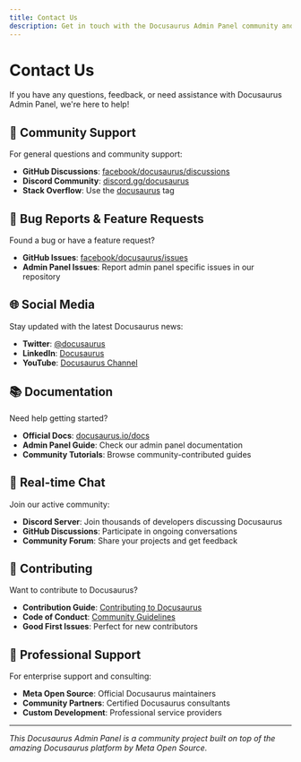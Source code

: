 ```yaml
---
title: Contact Us
description: Get in touch with the Docusaurus Admin Panel community and maintainers.
---
```


# Contact Us

If you have any questions, feedback, or need assistance with Docusaurus Admin Panel, we're here to help!

## 📧 Community Support

For general questions and community support:

- **GitHub Discussions**: [facebook/docusaurus/discussions](https://github.com/facebook/docusaurus/discussions)
- **Discord Community**: [discord.gg/docusaurus](https://discord.gg/docusaurus)
- **Stack Overflow**: Use the [docusaurus](https://stackoverflow.com/questions/tagged/docusaurus) tag

## 🐛 Bug Reports & Feature Requests

Found a bug or have a feature request?

- **GitHub Issues**: [facebook/docusaurus/issues](https://github.com/facebook/docusaurus/issues)
- **Admin Panel Issues**: Report admin panel specific issues in our repository

## 🌐 Social Media

Stay updated with the latest Docusaurus news:

- **Twitter**: [@docusaurus](https://twitter.com/docusaurus)
- **LinkedIn**: [Docusaurus](https://linkedin.com/company/docusaurus)
- **YouTube**: [Docusaurus Channel](https://youtube.com/@docusaurus)

## 📚 Documentation

Need help getting started?

- **Official Docs**: [docusaurus.io/docs](https://docusaurus.io/docs)
- **Admin Panel Guide**: Check our admin panel documentation
- **Community Tutorials**: Browse community-contributed guides

## 💬 Real-time Chat

Join our active community:

- **Discord Server**: Join thousands of developers discussing Docusaurus
- **GitHub Discussions**: Participate in ongoing conversations
- **Community Forum**: Share your projects and get feedback

## 🤝 Contributing

Want to contribute to Docusaurus?

- **Contribution Guide**: [Contributing to Docusaurus](https://docusaurus.io/community/contributing)
- **Code of Conduct**: [Community Guidelines](https://docusaurus.io/community/code-of-conduct)
- **Good First Issues**: Perfect for new contributors

## 🎯 Professional Support

For enterprise support and consulting:

- **Meta Open Source**: Official Docusaurus maintainers
- **Community Partners**: Certified Docusaurus consultants
- **Custom Development**: Professional service providers

---

*This Docusaurus Admin Panel is a community project built on top of the amazing Docusaurus platform by Meta Open Source.*

